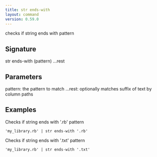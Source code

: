 ```yaml
---
title: str ends-with
layout: command
version: 0.59.0
---
```


checks if string ends with pattern

## Signature

str ends-with (pattern) ...rest

## Parameters

  pattern: the pattern to match
  ...rest: optionally matches suffix of text by column paths

## Examples

Checks if string ends with '.rb' pattern
```shell
'my_library.rb' | str ends-with '.rb'
```

Checks if string ends with '.txt' pattern
```shell
'my_library.rb' | str ends-with '.txt'
```

